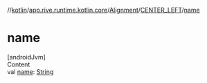 //[kotlin](../../../../index.md)/[app.rive.runtime.kotlin.core](../../index.md)/[Alignment](../index.md)/[CENTER_LEFT](index.md)/[name](name.md)



# name  
[androidJvm]  
Content  
val [name](name.md): [String](https://kotlinlang.org/api/latest/jvm/stdlib/kotlin/-string/index.html)  



